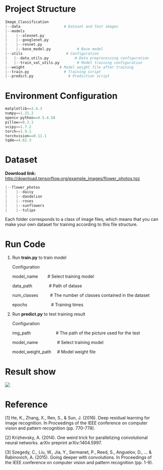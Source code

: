 # Project Structure

```python
Image_Classification
|--data                    # Dataset and Test images
|--models
|    |--alexnet.py
|    |--googlenet.py
|    |--resnet.py
|    |--base_model.py            # Base model
|--utils                    # Configuration
|   |--data_utils.py            # Data preprocessing configuration
|   |--train_val_utils.py        # Model training configuration
|--weight                # Model weight file after training
|--train.py                # Training script
|--predict.py                # Prediction script
```

# Environment Configuration

```python
matplotlib==3.4.3
numpy==1.21.2
opencv-python==4.5.4.58
pillow==8.3.1
scipy==1.7.2
torch==1.9.1
torchvision==0.11.1
tqdm==4.62.3
```

# Dataset

**Download link:** http://download.tensorflow.org/example_images/flower_photos.tgz

```python
|--flower_photos
|    |--daisy
|    |--dandelion
|    |--roses
|    |--sunflowers
|    |--tulips
```

Each folder corresponds to a class of image files, which means that you can make
your own dataset for training according to this file structure.

# Run Code

1. Run **train.py** to train model
   
   Configuration
   
   model_name        # Select training model
   
   data_path              # Path of datase
   
   num_classes          # The number of classes contained in the dataset
   
   epochs                    # Training times

2. Run **predict.py** to test training result
   
   Configuration
   
   img_path                      # The path of the picture used for the test    
   
   model_name                # Select training model
   
   model_weight_path     # Model weight file

# Result show

![](C:\Users\Cloud\AppData\Roaming\marktext\images\2022-05-24-09-39-05-image.png)

# Reference

[1] He, K., Zhang, X., Ren, S., & Sun, J. (2016). Deep residual learning for image recognition. In Proceedings of the IEEE conference on computer vision and pattern recognition (pp. 770-778).

[2] Krizhevsky, A. (2014). One weird trick for parallelizing convolutional neural networks. arXiv preprint arXiv:1404.5997.

[3] Szegedy, C., Liu, W., Jia, Y., Sermanet, P., Reed, S., Anguelov, D., ... & Rabinovich, A. (2015). Going deeper with convolutions. In Proceedings of the IEEE conference on computer vision and pattern recognition (pp. 1-9).
